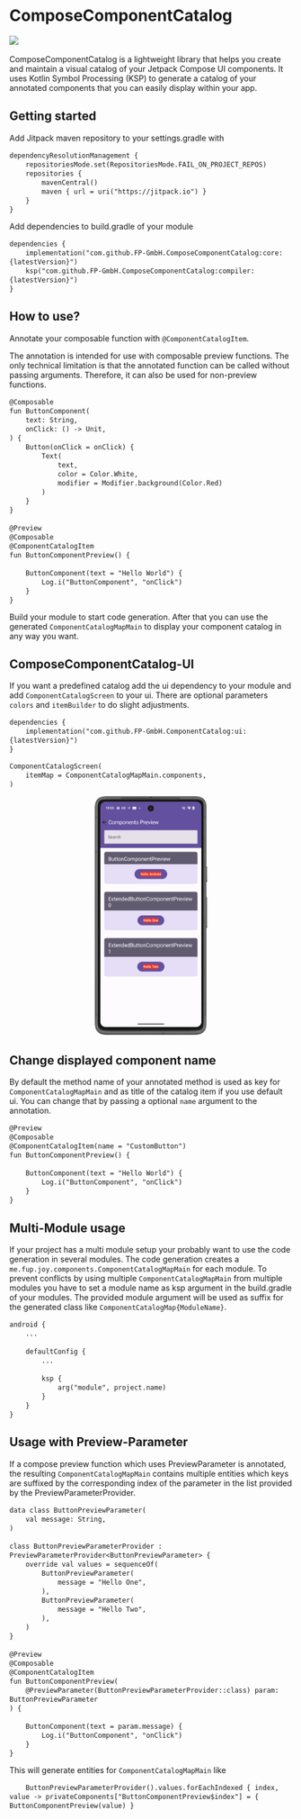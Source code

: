 ComposeComponentCatalog
========

[![](https://jitpack.io/v/FP-GmbH/ComposeComponentCatalog.svg)](https://jitpack.io/#FP-GmbH/ProxyGen)

ComposeComponentCatalog is a lightweight library that helps you create and maintain a visual catalog of your Jetpack Compose UI components.
It uses Kotlin Symbol Processing (KSP) to generate a catalog of your annotated components that you can easily display within your app.

Getting started
---------------
Add Jitpack maven repository to your settings.gradle with

```
dependencyResolutionManagement {
	repositoriesMode.set(RepositoriesMode.FAIL_ON_PROJECT_REPOS)
	repositories {
		mavenCentral()
		maven { url = uri("https://jitpack.io") }
	}
}
```
Add dependencies to build.gradle of your module

```
dependencies {
    implementation("com.github.FP-GmbH.ComposeComponentCatalog:core:{latestVersion}")
    ksp("com.github.FP-GmbH.ComposeComponentCatalog:compiler:{latestVersion}")
}
```

How to use?
-----------

Annotate your composable function with `@ComponentCatalogItem`.

The annotation is intended for use with composable preview functions. The only technical limitation is that the annotated function can be called without passing arguments.
Therefore, it can also be used for non-preview functions.

```
@Composable
fun ButtonComponent(
    text: String,
    onClick: () -> Unit,
) {
    Button(onClick = onClick) {
        Text(
            text,
            color = Color.White,
            modifier = Modifier.background(Color.Red)
        )
    }
}

@Preview
@Composable
@ComponentCatalogItem
fun ButtonComponentPreview() {

    ButtonComponent(text = "Hello World") {
        Log.i("ButtonComponent", "onClick")
    }
}
```

Build your module to start code generation. After that you can use the generated `ComponentCatalogMapMain` to display your component catalog in any way you want.

ComposeComponentCatalog-UI
-------------------

If you want a predefined catalog add the ui dependency to your module and add `ComponentCatalogScreen` to your ui. There are optional parameters `colors` and `itemBuilder` to do slight adjustments.

```
dependencies {
    implementation("com.github.FP-GmbH.ComponentCatalog:ui:{latestVersion}")
}
```

```
ComponentCatalogScreen(
    itemMap = ComponentCatalogMapMain.components,
)
```

<p align="center">
    <img src="https://github.com/FP-GmbH/ComposeComponentCatalog/blob/main/preview/ComponentCatalogUi.png?raw=true" alt="catalog preview" width="200"/>
</p>

Change displayed component name
-------------------------------
By default the method name of your annotated method is used as key for `ComponentCatalogMapMain` and as title of the catalog item if you use default ui.
You can change that by passing a optional `name` argument to the annotation.

```
@Preview
@Composable
@ComponentCatalogItem(name = "CustomButton")
fun ButtonComponentPreview() {

    ButtonComponent(text = "Hello World") {
        Log.i("ButtonComponent", "onClick")
    }
}
```

Multi-Module usage
------------------
If your project has a multi module setup your probably want to use the code generation in several modules. The code generation creates a `me.fup.joy.components.ComponentCatalogMapMain` for each module.
To prevent conflicts by using multiple `ComponentCatalogMapMain` from multiple modules you have to set a module name as ksp argument in the build.gradle of your modules.
The provided module argument will be used as suffix for the generated class like `ComponentCatalogMap{ModuleName}`.

```
android {
    ...

    defaultConfig {
        ...

        ksp {
            arg("module", project.name)
        }
    }
}
```

Usage with Preview-Parameter
----------------------------
If a compose preview function which uses PreviewParameter is annotated, the resulting `ComponentCatalogMapMain` contains multiple entities which keys are suffixed by the corresponding
index of the parameter in the list provided by the PreviewParameterProvider.

```
data class ButtonPreviewParameter(
    val message: String,
)

class ButtonPreviewParameterProvider : PreviewParameterProvider<ButtonPreviewParameter> {
    override val values = sequenceOf(
        ButtonPreviewParameter(
            message = "Hello One",
        ),
        ButtonPreviewParameter(
            message = "Hello Two",
        ),
    )
}

@Preview
@Composable
@ComponentCatalogItem
fun ButtonComponentPreview(
    @PreviewParameter(ButtonPreviewParameterProvider::class) param: ButtonPreviewParameter
) {

    ButtonComponent(text = param.message) {
        Log.i("ButtonComponent", "onClick")
    }
}
```

This will generate entities for `ComponentCatalogMapMain` like

```
    ButtonPreviewParameterProvider().values.forEachIndexed { index, value -> privateComponents["ButtonComponentPreview$index"] = { ButtonComponentPreview(value) }
```